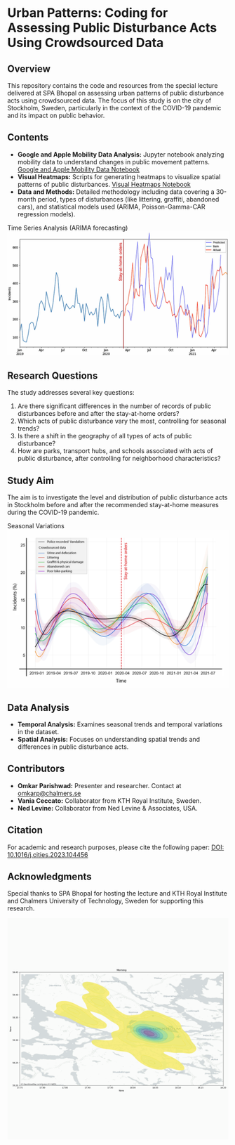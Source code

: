 # Urban Patterns: Coding for Assessing Public Disturbance Acts Using Crowdsourced Data

## Overview
This repository contains the code and resources from the special lecture delivered at SPA Bhopal on assessing urban patterns of public disturbance acts using crowdsourced data. The focus of this study is on the city of Stockholm, Sweden, particularly in the context of the COVID-19 pandemic and its impact on public behavior.

## Contents
- **Google and Apple Mobility Data Analysis:** Jupyter notebook analyzing mobility data to understand changes in public movement patterns. [Google and Apple Mobility Data Notebook](https://github.com/parishwadomkar/UrbanPatterns/blob/main/Google%20and%20apple%20Mobility%20data.ipynb)
- **Visual Heatmaps:** Scripts for generating heatmaps to visualize spatial patterns of public disturbances. [Visual Heatmaps Notebook](https://github.com/parishwadomkar/UrbanPatterns/blob/main/Visual%20Heatmaps.ipynb)
- **Data and Methods:** Detailed methodology including data covering a 30-month period, types of disturbances (like littering, graffiti, abandoned cars), and statistical models used (ARIMA, Poisson-Gamma-CAR regression models).

Time Series Analysis (ARIMA forecasting)
![Time](https://github.com/parishwadomkar/UrbanPatterns/blob/main/time-series%20analysis.jpg)

## Research Questions
The study addresses several key questions:
1. Are there significant differences in the number of records of public disturbances before and after the stay-at-home orders?
2. Which acts of public disturbance vary the most, controlling for seasonal trends?
3. Is there a shift in the geography of all types of acts of public disturbance?
4. How are parks, transport hubs, and schools associated with acts of public disturbance, after controlling for neighborhood characteristics?

## Study Aim
The aim is to investigate the level and distribution of public disturbance acts in Stockholm before and after the recommended stay-at-home measures during the COVID-19 pandemic.

Seasonal Variations
![Seasons](https://github.com/parishwadomkar/UrbanPatterns/blob/main/SeasonalVariations.png)

## Data Analysis
- **Temporal Analysis:** Examines seasonal trends and temporal variations in the dataset.
- **Spatial Analysis:** Focuses on understanding spatial trends and differences in public disturbance acts.

## Contributors
- **Omkar Parishwad:** Presenter and researcher. Contact at omkarp@chalmers.se
- **Vania Ceccato:** Collaborator from KTH Royal Institute, Sweden.
- **Ned Levine:** Collaborator from Ned Levine & Associates, USA.

## Citation
For academic and research purposes, please cite the following paper: [DOI: 10.1016/j.cities.2023.104456](https://doi.org/10.1016/j.cities.2023.104456)

## Acknowledgments
Special thanks to SPA Bhopal for hosting the lecture and KTH Royal Institute and Chalmers University of Technology, Sweden for supporting this research.

![Heatmap](https://github.com/parishwadomkar/UrbanPatterns/blob/main/Violence_daytime.gif)
